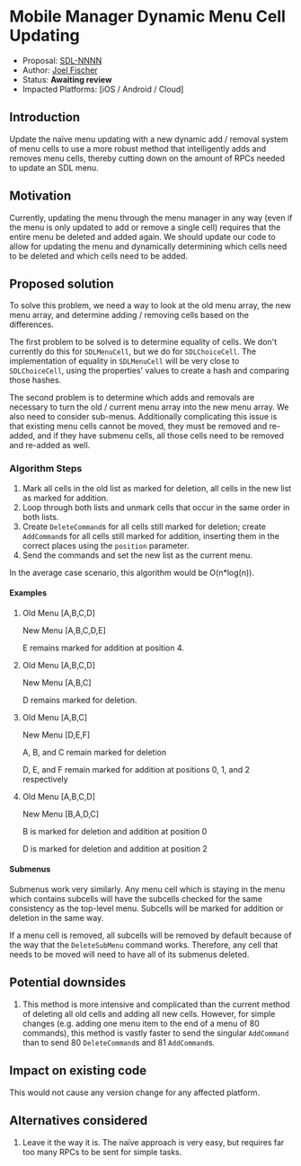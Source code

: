 # Mobile Manager Dynamic Menu Cell Updating

* Proposal: [SDL-NNNN](NNNN-mobile-dynamic-menu-cell-updating.md)
* Author: [Joel Fischer](https://github.com/joeljfischer)
* Status: **Awaiting review**
* Impacted Platforms: [iOS / Android / Cloud]

## Introduction

Update the naïve menu updating with a new dynamic add / removal system of menu cells to use a more robust method that intelligently adds and removes menu cells, thereby cutting down on the amount of RPCs needed to update an SDL menu.

## Motivation

Currently, updating the menu through the menu manager in any way (even if the menu is only updated to add or remove a single cell) requires that the entire menu be deleted and added again. We should update our code to allow for updating the menu and dynamically determining which cells need to be deleted and which cells need to be added.

## Proposed solution

To solve this problem, we need a way to look at the old menu array, the new menu array, and determine adding / removing cells based on the differences.

The first problem to be solved is to determine equality of cells. We don't currently do this for `SDLMenuCell`, but we do for `SDLChoiceCell`. The implementation of equality in `SDLMenuCell` will be very close to `SDLChoiceCell`, using the properties' values to create a hash and comparing those hashes.

The second problem is to determine which adds and removals are necessary to turn the old / current menu array into the new menu array. We also need to consider sub-menus. Additionally complicating this issue is that existing menu cells cannot be moved, they must be removed and re-added, and if they have submenu cells, all those cells need to be removed and re-added as well.

### Algorithm Steps

1. Mark all cells in the old list as marked for deletion, all cells in the new list as marked for addition.
2. Loop through both lists and unmark cells that occur in the same order in both lists.
3. Create `DeleteCommand`s for all cells still marked for deletion; create `AddCommand`s for all cells still marked for addition, inserting them in the correct places using the `position` parameter.
4. Send the commands and set the new list as the current menu.

In the average case scenario, this algorithm would be O(n*log(n)).

#### Examples

1. Old Menu [A,B,C,D]
   
   New Menu [A,B,C,D,E]
   
   E remains marked for addition at position 4.

2. Old Menu [A,B,C,D]
   
   New Menu [A,B,C]
   
   D remains marked for deletion.

3. Old Menu [A,B,C]
   
   New Menu [D,E,F]
   
   A, B, and C remain marked for deletion
   
   D, E, and F remain marked for addition at positions 0, 1, and 2 respectively

4. Old Menu [A,B,C,D]
   
   New Menu [B,A,D,C]
   
   B is marked for deletion and addition at position 0
   
   D is marked for deletion and addition at position 2

#### Submenus

Submenus work very similarly. Any menu cell which is staying in the menu which contains subcells will have the subcells checked for the same consistency as the top-level menu. Subcells will be marked for addition or deletion in the same way.

If a menu cell is removed, all subcells will be removed by default because of the way that the `DeleteSubMenu` command works. Therefore, any cell that needs to be moved will need to have all of its submenus deleted.

## Potential downsides

1. This method is more intensive and complicated than the current method of deleting all old cells and adding all new cells. However, for simple changes (e.g. adding one menu item to the end of a menu of 80 commands), this method is vastly faster to send the singular `AddCommand` than to send 80 `DeleteCommand`s and 81 `AddCommand`s.

## Impact on existing code

This would not cause any version change for any affected platform.

## Alternatives considered

1. Leave it the way it is. The naïve approach is very easy, but requires far too many RPCs to be sent for simple tasks.
